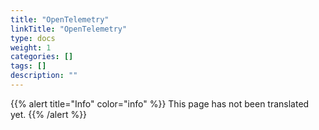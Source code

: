```yaml
---
title: "OpenTelemetry"
linkTitle: "OpenTelemetry"
type: docs
weight: 1
categories: []
tags: []
description: ""
---
```


{{% alert title="Info" color="info" %}}
This page has not been translated yet.
{{% /alert %}}
